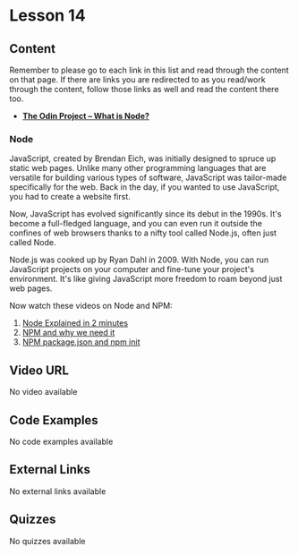 # Lesson 14

## Content

Remember to please go to each link in this list and read through the content on that page. If there are links you are redirected to as you read/work through the content, follow those links as well and read the content there too.

- **[The Odin Project – What is Node?](https://www.theodinproject.com/lessons/nodejs-introduction-what-is-nodejs)**

### Node

JavaScript, created by Brendan Eich, was initially designed to spruce up static web pages. Unlike many other programming languages that are versatile for building various types of software, JavaScript was tailor-made specifically for the web. Back in the day, if you wanted to use JavaScript, you had to create a website first.

Now, JavaScript has evolved significantly since its debut in the 1990s. It's become a full-fledged language, and you can even run it outside the confines of web browsers thanks to a nifty tool called Node.js, often just called Node. 

Node.js was cooked up by Ryan Dahl in 2009. With Node, you can run JavaScript projects on your computer and fine-tune your project's environment. It's like giving JavaScript more freedom to roam beyond just web pages.

Now watch these videos on Node and NPM:

1. [Node Explained in 2 minutes](https://www.youtube.com/watch?v=ATCs2BY-acA&t=77s)
2. [NPM and why we need it](https://www.youtube.com/watch?v=P3aKRdUyr0s)
3. [NPM package.json and npm init](https://www.youtube.com/watch?v=5cXf3XlZ4Zk&t=10s)


## Video URL

No video available

## Code Examples

No code examples available

## External Links

No external links available

## Quizzes

No quizzes available